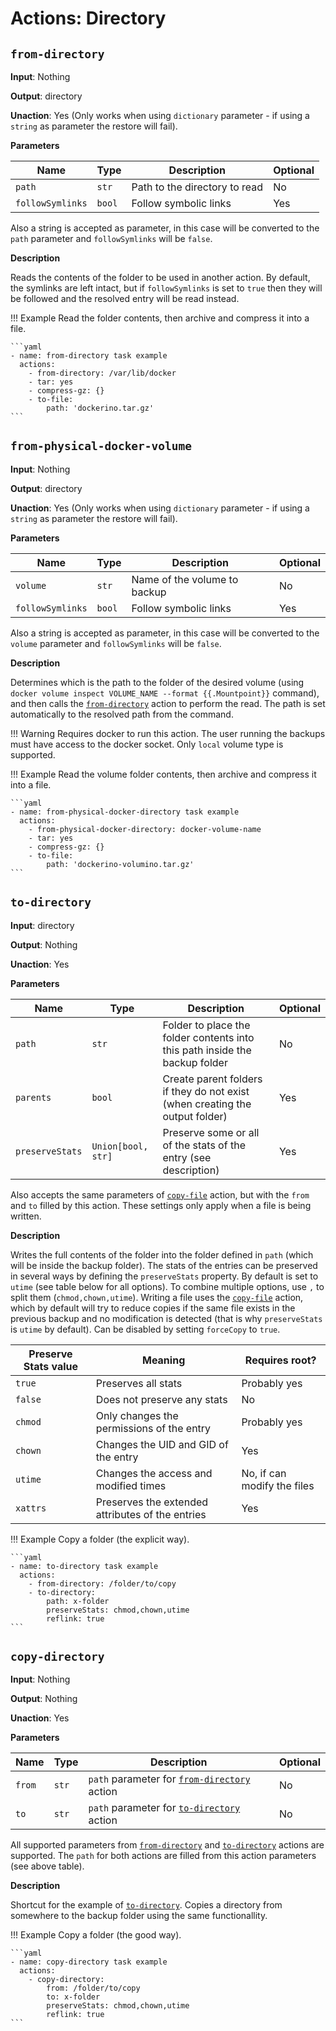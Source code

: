 # Actions: Directory

## `from-directory`

**Input**: Nothing

**Output**: directory

**Unaction**: Yes (Only works when using `dictionary` parameter - if using a `string` as parameter the restore will fail).

**Parameters**

| Name | Type | Description | Optional |
|------|------|-------------|----------|
| `path` | `str` | Path to the directory to read | No |
| `followSymlinks` | `bool` | Follow symbolic links | Yes |

Also a string is accepted as parameter, in this case will be converted to the `path` parameter and `followSymlinks` will be `false`.

**Description**

Reads the contents of the folder to be used in another action. By default, the symlinks are left intact, but if `followSymlinks` is set to `true` then they will be followed and the resolved entry will be read instead.

!!! Example
    Read the folder contents, then archive and compress it into a file.

    ```yaml
    - name: from-directory task example
      actions:
        - from-directory: /var/lib/docker
        - tar: yes
        - compress-gz: {}
        - to-file:
            path: 'dockerino.tar.gz'
    ```


## `from-physical-docker-volume`

**Input**: Nothing

**Output**: directory

**Unaction**: Yes (Only works when using `dictionary` parameter - if using a `string` as parameter the restore will fail).

**Parameters**

| Name | Type | Description | Optional |
|------|------|-------------|----------|
| `volume` | `str` | Name of the volume to backup | No |
| `followSymlinks` | `bool` | Follow symbolic links | Yes |

Also a string is accepted as parameter, in this case will be converted to the `volume` parameter and `followSymlinks` will be `false`.

**Description**

Determines which is the path to the folder of the desired volume (using `docker volume inspect VOLUME_NAME --format {{.Mountpoint}}` command), and then calls the [`from-directory`](#from-directory) action to perform the read. The path is set automatically to the resolved path from the command.

!!! Warning
    Requires docker to run this action. The user running the backups must have access to the docker socket. Only `local` volume type is supported.

!!! Example
    Read the volume folder contents, then archive and compress it into a file.

    ```yaml
    - name: from-physical-docker-directory task example
      actions:
        - from-physical-docker-directory: docker-volume-name
        - tar: yes
        - compress-gz: {}
        - to-file:
            path: 'dockerino-volumino.tar.gz'
    ```


## `to-directory`

**Input**: directory

**Output**: Nothing

**Unaction**: Yes

**Parameters**

| Name | Type | Description | Optional |
|------|------|-------------|----------|
| `path` | `str` | Folder to place the folder contents into this path inside the backup folder | No |
| `parents` | `bool` | Create parent folders if they do not exist (when creating the output folder) | Yes |
| `preserveStats` | `Union[bool, str]` | Preserve some or all of the stats of the entry (see description) | Yes |

Also accepts the same parameters of [`copy-file`](../file#copy-file) action, but with the `from` and `to` filled by this action. These settings only apply when a file is being written.

**Description**

Writes the full contents of the folder into the folder defined in `path` (which will be inside the backup folder). The stats of the entries can be preserved in several ways by defining the `preserveStats` property. By default is set to `utime` (see table below for all options). To combine multiple options, use `,` to split them (`chmod,chown,utime`). Writing a file uses the [`copy-file`](../file#copy-file) action, which by default will try to reduce copies if the same file exists in the previous backup and no modification is detected (that is why `preserveStats` is `utime` by default). Can be disabled by setting `forceCopy` to `true`.

| Preserve Stats value | Meaning | Requires root? |
|----------------------|---------|----------------|
| `true` | Preserves all stats | Probably yes |
| `false` | Does not preserve any stats | No |
| `chmod` | Only changes the permissions of the entry | Probably yes |
| `chown` | Changes the UID and GID of the entry | Yes |
| `utime` | Changes the access and modified times | No, if can modify the files |
| `xattrs` | Preserves the extended attributes of the entries | Yes |

!!! Example
    Copy a folder (the explicit way).

    ```yaml
    - name: to-directory task example
      actions:
        - from-directory: /folder/to/copy
        - to-directory:
            path: x-folder
            preserveStats: chmod,chown,utime
            reflink: true
    ```

## `copy-directory`

**Input**: Nothing

**Output**: Nothing

**Unaction**: Yes

**Parameters**

| Name | Type | Description | Optional |
|------|------|-------------|----------|
| `from` | `str` | `path` parameter for [`from-directory`](#from-directory) action | No |
| `to` | `str` | `path` parameter for [`to-directory`](#from-directory) action | No |

All supported parameters from [`from-directory`](#from-directory) and [`to-directory`](#from-directory) actions are supported. The `path` for both actions are filled from this action parameters (see above table).

**Description**

Shortcut for the example of [`to-directory`](#from-directory). Copies a directory from somewhere to the backup folder using the same functionallity.

!!! Example
    Copy a folder (the good way).

    ```yaml
    - name: copy-directory task example
      actions:
        - copy-directory:
            from: /folder/to/copy
            to: x-folder
            preserveStats: chmod,chown,utime
            reflink: true
    ```
